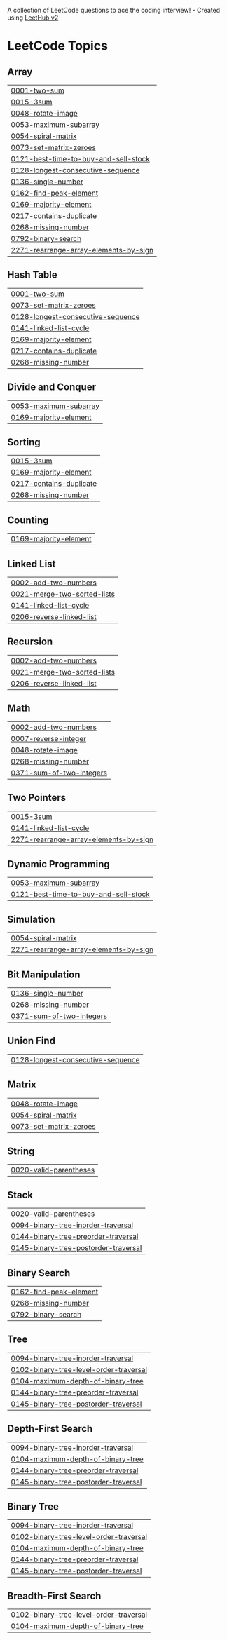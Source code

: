 A collection of LeetCode questions to ace the coding interview! - Created using [LeetHub v2](https://github.com/arunbhardwaj/LeetHub-2.0)
<!---LeetCode Topics Start-->
# LeetCode Topics
## Array
|  |
| ------- |
| [0001-two-sum](https://github.com/ritikatiwariii/leetcode/tree/master/0001-two-sum) |
| [0015-3sum](https://github.com/ritikatiwariii/leetcode/tree/master/0015-3sum) |
| [0048-rotate-image](https://github.com/ritikatiwariii/leetcode/tree/master/0048-rotate-image) |
| [0053-maximum-subarray](https://github.com/ritikatiwariii/leetcode/tree/master/0053-maximum-subarray) |
| [0054-spiral-matrix](https://github.com/ritikatiwariii/leetcode/tree/master/0054-spiral-matrix) |
| [0073-set-matrix-zeroes](https://github.com/ritikatiwariii/leetcode/tree/master/0073-set-matrix-zeroes) |
| [0121-best-time-to-buy-and-sell-stock](https://github.com/ritikatiwariii/leetcode/tree/master/0121-best-time-to-buy-and-sell-stock) |
| [0128-longest-consecutive-sequence](https://github.com/ritikatiwariii/leetcode/tree/master/0128-longest-consecutive-sequence) |
| [0136-single-number](https://github.com/ritikatiwariii/leetcode/tree/master/0136-single-number) |
| [0162-find-peak-element](https://github.com/ritikatiwariii/leetcode/tree/master/0162-find-peak-element) |
| [0169-majority-element](https://github.com/ritikatiwariii/leetcode/tree/master/0169-majority-element) |
| [0217-contains-duplicate](https://github.com/ritikatiwariii/leetcode/tree/master/0217-contains-duplicate) |
| [0268-missing-number](https://github.com/ritikatiwariii/leetcode/tree/master/0268-missing-number) |
| [0792-binary-search](https://github.com/ritikatiwariii/leetcode/tree/master/0792-binary-search) |
| [2271-rearrange-array-elements-by-sign](https://github.com/ritikatiwariii/leetcode/tree/master/2271-rearrange-array-elements-by-sign) |
## Hash Table
|  |
| ------- |
| [0001-two-sum](https://github.com/ritikatiwariii/leetcode/tree/master/0001-two-sum) |
| [0073-set-matrix-zeroes](https://github.com/ritikatiwariii/leetcode/tree/master/0073-set-matrix-zeroes) |
| [0128-longest-consecutive-sequence](https://github.com/ritikatiwariii/leetcode/tree/master/0128-longest-consecutive-sequence) |
| [0141-linked-list-cycle](https://github.com/ritikatiwariii/leetcode/tree/master/0141-linked-list-cycle) |
| [0169-majority-element](https://github.com/ritikatiwariii/leetcode/tree/master/0169-majority-element) |
| [0217-contains-duplicate](https://github.com/ritikatiwariii/leetcode/tree/master/0217-contains-duplicate) |
| [0268-missing-number](https://github.com/ritikatiwariii/leetcode/tree/master/0268-missing-number) |
## Divide and Conquer
|  |
| ------- |
| [0053-maximum-subarray](https://github.com/ritikatiwariii/leetcode/tree/master/0053-maximum-subarray) |
| [0169-majority-element](https://github.com/ritikatiwariii/leetcode/tree/master/0169-majority-element) |
## Sorting
|  |
| ------- |
| [0015-3sum](https://github.com/ritikatiwariii/leetcode/tree/master/0015-3sum) |
| [0169-majority-element](https://github.com/ritikatiwariii/leetcode/tree/master/0169-majority-element) |
| [0217-contains-duplicate](https://github.com/ritikatiwariii/leetcode/tree/master/0217-contains-duplicate) |
| [0268-missing-number](https://github.com/ritikatiwariii/leetcode/tree/master/0268-missing-number) |
## Counting
|  |
| ------- |
| [0169-majority-element](https://github.com/ritikatiwariii/leetcode/tree/master/0169-majority-element) |
## Linked List
|  |
| ------- |
| [0002-add-two-numbers](https://github.com/ritikatiwariii/leetcode/tree/master/0002-add-two-numbers) |
| [0021-merge-two-sorted-lists](https://github.com/ritikatiwariii/leetcode/tree/master/0021-merge-two-sorted-lists) |
| [0141-linked-list-cycle](https://github.com/ritikatiwariii/leetcode/tree/master/0141-linked-list-cycle) |
| [0206-reverse-linked-list](https://github.com/ritikatiwariii/leetcode/tree/master/0206-reverse-linked-list) |
## Recursion
|  |
| ------- |
| [0002-add-two-numbers](https://github.com/ritikatiwariii/leetcode/tree/master/0002-add-two-numbers) |
| [0021-merge-two-sorted-lists](https://github.com/ritikatiwariii/leetcode/tree/master/0021-merge-two-sorted-lists) |
| [0206-reverse-linked-list](https://github.com/ritikatiwariii/leetcode/tree/master/0206-reverse-linked-list) |
## Math
|  |
| ------- |
| [0002-add-two-numbers](https://github.com/ritikatiwariii/leetcode/tree/master/0002-add-two-numbers) |
| [0007-reverse-integer](https://github.com/ritikatiwariii/leetcode/tree/master/0007-reverse-integer) |
| [0048-rotate-image](https://github.com/ritikatiwariii/leetcode/tree/master/0048-rotate-image) |
| [0268-missing-number](https://github.com/ritikatiwariii/leetcode/tree/master/0268-missing-number) |
| [0371-sum-of-two-integers](https://github.com/ritikatiwariii/leetcode/tree/master/0371-sum-of-two-integers) |
## Two Pointers
|  |
| ------- |
| [0015-3sum](https://github.com/ritikatiwariii/leetcode/tree/master/0015-3sum) |
| [0141-linked-list-cycle](https://github.com/ritikatiwariii/leetcode/tree/master/0141-linked-list-cycle) |
| [2271-rearrange-array-elements-by-sign](https://github.com/ritikatiwariii/leetcode/tree/master/2271-rearrange-array-elements-by-sign) |
## Dynamic Programming
|  |
| ------- |
| [0053-maximum-subarray](https://github.com/ritikatiwariii/leetcode/tree/master/0053-maximum-subarray) |
| [0121-best-time-to-buy-and-sell-stock](https://github.com/ritikatiwariii/leetcode/tree/master/0121-best-time-to-buy-and-sell-stock) |
## Simulation
|  |
| ------- |
| [0054-spiral-matrix](https://github.com/ritikatiwariii/leetcode/tree/master/0054-spiral-matrix) |
| [2271-rearrange-array-elements-by-sign](https://github.com/ritikatiwariii/leetcode/tree/master/2271-rearrange-array-elements-by-sign) |
## Bit Manipulation
|  |
| ------- |
| [0136-single-number](https://github.com/ritikatiwariii/leetcode/tree/master/0136-single-number) |
| [0268-missing-number](https://github.com/ritikatiwariii/leetcode/tree/master/0268-missing-number) |
| [0371-sum-of-two-integers](https://github.com/ritikatiwariii/leetcode/tree/master/0371-sum-of-two-integers) |
## Union Find
|  |
| ------- |
| [0128-longest-consecutive-sequence](https://github.com/ritikatiwariii/leetcode/tree/master/0128-longest-consecutive-sequence) |
## Matrix
|  |
| ------- |
| [0048-rotate-image](https://github.com/ritikatiwariii/leetcode/tree/master/0048-rotate-image) |
| [0054-spiral-matrix](https://github.com/ritikatiwariii/leetcode/tree/master/0054-spiral-matrix) |
| [0073-set-matrix-zeroes](https://github.com/ritikatiwariii/leetcode/tree/master/0073-set-matrix-zeroes) |
## String
|  |
| ------- |
| [0020-valid-parentheses](https://github.com/ritikatiwariii/leetcode/tree/master/0020-valid-parentheses) |
## Stack
|  |
| ------- |
| [0020-valid-parentheses](https://github.com/ritikatiwariii/leetcode/tree/master/0020-valid-parentheses) |
| [0094-binary-tree-inorder-traversal](https://github.com/ritikatiwariii/leetcode/tree/master/0094-binary-tree-inorder-traversal) |
| [0144-binary-tree-preorder-traversal](https://github.com/ritikatiwariii/leetcode/tree/master/0144-binary-tree-preorder-traversal) |
| [0145-binary-tree-postorder-traversal](https://github.com/ritikatiwariii/leetcode/tree/master/0145-binary-tree-postorder-traversal) |
## Binary Search
|  |
| ------- |
| [0162-find-peak-element](https://github.com/ritikatiwariii/leetcode/tree/master/0162-find-peak-element) |
| [0268-missing-number](https://github.com/ritikatiwariii/leetcode/tree/master/0268-missing-number) |
| [0792-binary-search](https://github.com/ritikatiwariii/leetcode/tree/master/0792-binary-search) |
## Tree
|  |
| ------- |
| [0094-binary-tree-inorder-traversal](https://github.com/ritikatiwariii/leetcode/tree/master/0094-binary-tree-inorder-traversal) |
| [0102-binary-tree-level-order-traversal](https://github.com/ritikatiwariii/leetcode/tree/master/0102-binary-tree-level-order-traversal) |
| [0104-maximum-depth-of-binary-tree](https://github.com/ritikatiwariii/leetcode/tree/master/0104-maximum-depth-of-binary-tree) |
| [0144-binary-tree-preorder-traversal](https://github.com/ritikatiwariii/leetcode/tree/master/0144-binary-tree-preorder-traversal) |
| [0145-binary-tree-postorder-traversal](https://github.com/ritikatiwariii/leetcode/tree/master/0145-binary-tree-postorder-traversal) |
## Depth-First Search
|  |
| ------- |
| [0094-binary-tree-inorder-traversal](https://github.com/ritikatiwariii/leetcode/tree/master/0094-binary-tree-inorder-traversal) |
| [0104-maximum-depth-of-binary-tree](https://github.com/ritikatiwariii/leetcode/tree/master/0104-maximum-depth-of-binary-tree) |
| [0144-binary-tree-preorder-traversal](https://github.com/ritikatiwariii/leetcode/tree/master/0144-binary-tree-preorder-traversal) |
| [0145-binary-tree-postorder-traversal](https://github.com/ritikatiwariii/leetcode/tree/master/0145-binary-tree-postorder-traversal) |
## Binary Tree
|  |
| ------- |
| [0094-binary-tree-inorder-traversal](https://github.com/ritikatiwariii/leetcode/tree/master/0094-binary-tree-inorder-traversal) |
| [0102-binary-tree-level-order-traversal](https://github.com/ritikatiwariii/leetcode/tree/master/0102-binary-tree-level-order-traversal) |
| [0104-maximum-depth-of-binary-tree](https://github.com/ritikatiwariii/leetcode/tree/master/0104-maximum-depth-of-binary-tree) |
| [0144-binary-tree-preorder-traversal](https://github.com/ritikatiwariii/leetcode/tree/master/0144-binary-tree-preorder-traversal) |
| [0145-binary-tree-postorder-traversal](https://github.com/ritikatiwariii/leetcode/tree/master/0145-binary-tree-postorder-traversal) |
## Breadth-First Search
|  |
| ------- |
| [0102-binary-tree-level-order-traversal](https://github.com/ritikatiwariii/leetcode/tree/master/0102-binary-tree-level-order-traversal) |
| [0104-maximum-depth-of-binary-tree](https://github.com/ritikatiwariii/leetcode/tree/master/0104-maximum-depth-of-binary-tree) |
<!---LeetCode Topics End-->